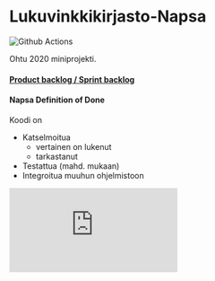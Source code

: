 # Lukuvinkkikirjasto-Napsa
![Github Actions](https://github.com/virtualakseli/Lukuvinkkikirjasto-Napsa/workflows/Java%20CI%20with%20Gradle/badge.svg)

Ohtu 2020 miniprojekti.

#### [Product backlog / Sprint backlog](https://helsinkifi-my.sharepoint.com/:x:/g/personal/azkantol_ad_helsinki_fi/EYcevlQ1BnlPq8r22ioRtskBN9DdZjXZdWUpJ78CX6ozRg?rtime=1ZAvnYqP2Eg)


#### Napsa Definition of Done
Koodi on
- Katselmoitua
  - vertainen on lukenut
  - tarkastanut
- Testattua (mahd. mukaan)
- Integroitua muuhun ohjelmistoon

![Asennus- ja käyttöohje](https://github.com/VirtualAkseli/Lukuvinkkikirjasto-Napsa/blob/main/dokumentointi/käyttöohjeet.md)


